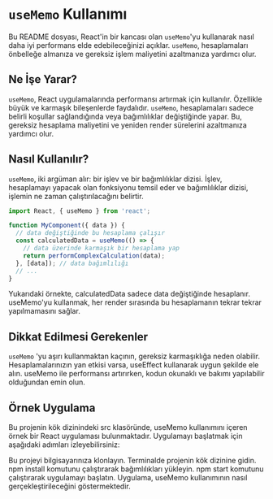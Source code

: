 # `useMemo` Kullanımı

Bu README dosyası, React'in bir kancası olan `useMemo`'yu kullanarak nasıl daha iyi performans elde edebileceğinizi açıklar. `useMemo`, hesaplamaları önbelleğe almanıza ve gereksiz işlem maliyetini azaltmanıza yardımcı olur.

## Ne İşe Yarar?

`useMemo`, React uygulamalarında performansı artırmak için kullanılır. Özellikle büyük ve karmaşık bileşenlerde faydalıdır. `useMemo`, hesaplamaları sadece belirli koşullar sağlandığında veya bağımlılıklar değiştiğinde yapar. Bu, gereksiz hesaplama maliyetini ve yeniden render sürelerini azaltmanıza yardımcı olur.

## Nasıl Kullanılır?

`useMemo`, iki argüman alır: bir işlev ve bir bağımlılıklar dizisi. İşlev, hesaplamayı yapacak olan fonksiyonu temsil eder ve bağımlılıklar dizisi, işlemin ne zaman çalıştırılacağını belirtir.

```javascript
import React, { useMemo } from 'react';

function MyComponent({ data }) {
  // data değiştiğinde bu hesaplama çalışır
  const calculatedData = useMemo(() => {
    // data üzerinde karmaşık bir hesaplama yap
    return performComplexCalculation(data);
  }, [data]); // data bağımlılığı
  // ...
}

```

Yukarıdaki örnekte, calculatedData sadece data değiştiğinde hesaplanır. useMemo'yu kullanmak, her render sırasında bu hesaplamanın tekrar tekrar yapılmamasını sağlar.

## Dikkat Edilmesi Gerekenler

`useMemo` 'yu aşırı kullanmaktan kaçının, gereksiz karmaşıklığa neden olabilir.
Hesaplamalarınızın yan etkisi varsa, useEffect kullanarak uygun şekilde ele alın.
useMemo ile performansı artırırken, kodun okunaklı ve bakımı yapılabilir olduğundan emin olun.

## Örnek Uygulama

Bu projenin kök dizinindeki src klasöründe, useMemo kullanımını içeren örnek bir React uygulaması bulunmaktadır. Uygulamayı başlatmak için aşağıdaki adımları izleyebilirsiniz:

Bu projeyi bilgisayarınıza klonlayın.
Terminalde projenin kök dizinine gidin.
npm install komutunu çalıştırarak bağımlılıkları yükleyin.
npm start komutunu çalıştırarak uygulamayı başlatın.
Uygulama, useMemo kullanımının nasıl gerçekleştirileceğini göstermektedir.
